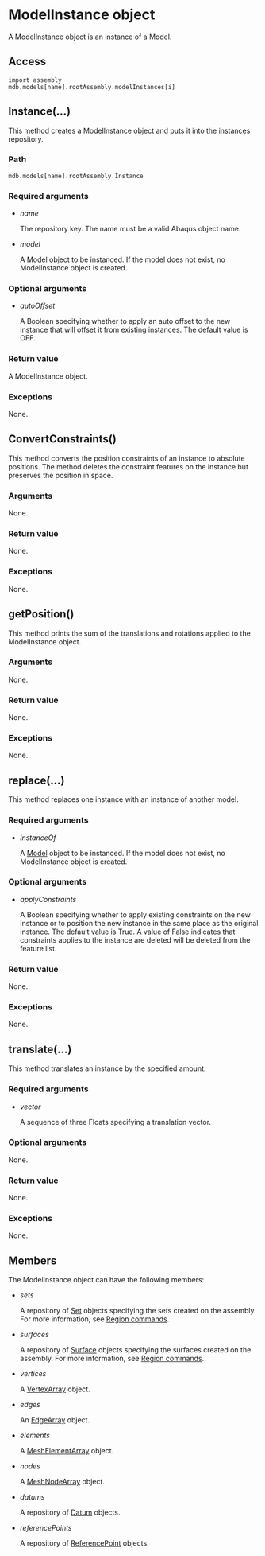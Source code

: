 # ModelInstance object

A ModelInstance object is an instance of a Model.

## Access

```
import assembly
mdb.models[name].rootAssembly.modelInstances[i]
```

## Instance(...)



This method creates a ModelInstance object and puts it into the instances repository.



### Path

```
mdb.models[name].rootAssembly.Instance
```

### Required arguments

- *name*

  The repository key. The name must be a valid Abaqus object name.

- *model*

  A [Model](https://help.3ds.com/2022/english/DSSIMULIA_Established/SIMACAEKERRefMap/simaker-c-modelpyc.htm?ContextScope=all) object to be instanced. If the model does not exist, no ModelInstance object is created.

### Optional arguments

- *autoOffset*

  A Boolean specifying whether to apply an auto offset to the new instance that will offset it from existing instances. The default value is OFF.

### Return value

A ModelInstance object.

### Exceptions

None.



## ConvertConstraints()



This method converts the position constraints of an instance to absolute positions. The method deletes the constraint features on the instance but preserves the position in space.



### Arguments

None.

### Return value

None.

### Exceptions

None.



## getPosition()



This method prints the sum of the translations and rotations applied to the ModelInstance object.



### Arguments

None.

### Return value

None.

### Exceptions

None.



## replace(...)



This method replaces one instance with an instance of another model.



### Required arguments

- *instanceOf*

  A [Model](https://help.3ds.com/2022/english/DSSIMULIA_Established/SIMACAEKERRefMap/simaker-c-modelpyc.htm?ContextScope=all) object to be instanced. If the model does not exist, no ModelInstance object is created.

### Optional arguments

- *applyConstraints*

  A Boolean specifying whether to apply existing constraints on the new instance or to position the new instance in the same place as the original instance. The default value is True. A value of False indicates that constraints applies to the instance are deleted will be deleted from the feature list.

### Return value

None.

### Exceptions

None.



## translate(...)



This method translates an instance by the specified amount.



### Required arguments

- *vector*

  A sequence of three Floats specifying a translation vector.

### Optional arguments

None.

### Return value

None.

### Exceptions

None.



## Members

The ModelInstance object can have the following members:

- *sets*

  A repository of [Set](https://help.3ds.com/2022/english/DSSIMULIA_Established/SIMACAEKERRefMap/simaker-c-setpyc.htm?ContextScope=all) objects specifying the sets created on the assembly. For more information, see [Region commands](https://help.3ds.com/2022/english/DSSIMULIA_Established/SIMACAEKERRefMap/simaker-m-RegPyc-sb.htm?ContextScope=all).

- *surfaces*

  A repository of [Surface](https://help.3ds.com/2022/english/DSSIMULIA_Established/SIMACAEKERRefMap/simaker-c-surfacepyc.htm?ContextScope=all) objects specifying the surfaces created on the assembly. For more information, see [Region commands](https://help.3ds.com/2022/english/DSSIMULIA_Established/SIMACAEKERRefMap/simaker-m-RegPyc-sb.htm?ContextScope=all).

- *vertices*

  A [VertexArray](https://help.3ds.com/2022/english/DSSIMULIA_Established/SIMACAEKERRefMap/simaker-c-vertexpyc.htm?ContextScope=all) object.

- *edges*

  An [EdgeArray](https://help.3ds.com/2022/english/DSSIMULIA_Established/SIMACAEKERRefMap/simaker-c-edgepyc.htm?ContextScope=all) object.

- *elements*

  A [MeshElementArray](https://help.3ds.com/2022/english/DSSIMULIA_Established/SIMACAEKERRefMap/simaker-c-meshelementpyc.htm?ContextScope=all) object.

- *nodes*

  A [MeshNodeArray](https://help.3ds.com/2022/english/DSSIMULIA_Established/SIMACAEKERRefMap/simaker-c-meshnodepyc.htm?ContextScope=all) object.

- *datums*

  A repository of [Datum](https://help.3ds.com/2022/english/DSSIMULIA_Established/SIMACAEKERRefMap/simaker-c-datumpyc.htm?ContextScope=all) objects.

- *referencePoints*

  A repository of [ReferencePoint](https://help.3ds.com/2022/english/DSSIMULIA_Established/SIMACAEKERRefMap/simaker-c-referencepointpyc.htm?ContextScope=all) objects.